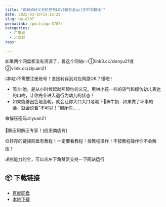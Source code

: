 ```yaml
---
title: "病娇娇娇义兄的巴布LOVE依存星ai[含中文翻译]"
date: 2025-03-16T15:18:25
slug: wp-8707
permalink: /posts/wp-8707/
categories:
  - 广播剧
  - 乙女抓
tags:

---
```


如果两个网盘都没有资源了，看这个网站👉①link3.cc/xianyu21或②vlink.cc/ziyuan21

(本站)不需要注册账号！直接转存到对应网盘OK？懂吧！

*   简介:他，是从小时候起就照顾你的义兄。用哄小孩一样的语气和模仿幼儿表达的口吻，让你完全进入退行为幼儿的状态！
*   如果能够出色地高朝，就会让你大口大口地喝下🥩棒牛奶…如果做了坏事的话，就会说着“不可以！”训斥你……

🟢解压密码:ziyuan21

🔵解压用解压专家！(应用商店有)

🟡转存的链接网盘有教程！一定要看教程！按教程操作！不按教程操作你不会解压！

💰🈶能力的宝，可以点左下角赞赏支持一下网站运行

## 📦 下载链接
- [百度网盘](https://blziyuan21.com/pay-download/8707?key=ba58a83e4b&down_id=0)
- [本地下载](https://blziyuan21.com/pay-download/8707?key=ba58a83e4b&down_id=1)

